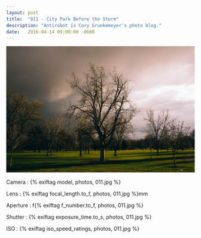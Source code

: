 ```yaml
---
layout: post
title:  "011 - City Park Before the Storm"
description: "Antirobot is Cory Grunkemeyer's photo blog."
date:   2016-04-14 09:00:00 -0600
---
```


![011 - City Park Before the Storm](/photos/011.jpg)

Camera
: {% exiftag model, photos, 011.jpg %}

Lens
: {% exiftag focal_length.to_f, photos, 011.jpg %}mm

Aperture
: f{% exiftag f_number.to_f, photos, 011.jpg %}

Shutter
: {% exiftag exposure_time.to_s, photos, 011.jpg %}

ISO
: {% exiftag iso_speed_ratings, photos, 011.jpg %}
